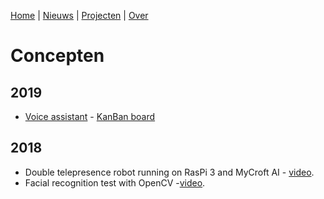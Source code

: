 [Home](/) | [Nieuws](/nieuws/) | [Projecten](/projecten/) | [Over](/over/) 

# Concepten

## 2019

 * [Voice assistant](https://github.com/SSC-ICT-Innovatie/ssc-ict-innovatie.nl/tree/master/concepten/voice-assistant) - [KanBan board](https://github.com/SSC-ICT-Innovatie/ssc-ict-innovatie.nl/projects/2)


## 2018

* Double telepresence robot running on RasPi 3 and MyCroft AI - [video](https://www.youtube.com/watch?v=a_iK5nGr4y4).
* Facial recognition test with OpenCV -[video](https://www.youtube.com/watch?v=d4_TjZ5wRGg).
